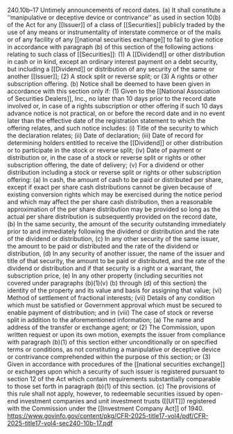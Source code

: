 240.10b–17 Untimely announcements of record dates.
(a) It shall constitute a ‘‘manipulative or deceptive device or contrivance’’ as used in section 10(b) of the Act for any [[Issuer]] of a class of [[Securities]] publicly traded by the use of any means or instrumentality of interstate commerce or of the mails or of any facility of any [[national securities exchange]] to fail to give notice in accordance with paragraph (b) of this section of the following actions relating to such class of [[Securities]]:
(1) A [[Dividend]] or other distribution in cash or in kind, except an ordinary interest payment on a debt security, but including a [[Dividend]] or distribution of any security of the same or another [[Issuer]];
(2) A stock split or reverse split; or
(3) A rights or other subscription offering.
(b) Notice shall be deemed to have been given in accordance with this section only if:
(1) Given to the [[National Association of Securities Dealers]], Inc., no later than 10 days prior to the record date involved or, in case of a rights subscription or other offering if such 10 days advance notice is not practical, on or before the record date and in no event later than the effective date of the registration statement to which the offering relates, and such notice includes:
(i) Title of the security to which the declaration relates;
(ii) Date of declaration;
(iii) Date of record for determining holders entitled to receive the [[Dividend]] or other distribution or to participate in the stock or reverse split;
(iv) Date of payment or distribution or, in the case of a stock or reverse split or rights or other subscription offering, the date of delivery;
(v) For a dividend or other distribution including a stock or reverse split or rights or other subscription offering:
(a) In cash, the amount of cash to be paid or distributed per share, except if exact per share cash distributions cannot be given because of existing conversion rights which may be exercised during the notice period and which may affect the per share cash distribution, then a reasonable approximation of the per share distribution may be provided so long as the actual per share distribution is subsequently provided on the record date,
(b) In the same security, the amount of the security outstanding immediately prior to and immediately following the dividend or distribution and the rate of the dividend or distribution,
(c) In any other security of the same issuer, the amount to be paid or distributed and the rate of the dividend or distribution,
(d) In any security of another issuer, the name of the issuer and title of that security, the amount to be paid or distributed, and the rate of the dividend or distribution and if that security is a right or a warrant, the subscription price,
(e) In any other property (including securities not covered under paragraphs (b)(1)(v) (b) through (d) of this section) the identity of the property and its value and basis for assigning that value;
(vi) Method of settlement of fractional interests;
(vii) Details of any condition which must be satisfied or Government approval which must be secured to enable payment of distribution; and in
(viii) The case of stock or reverse split in addition to the aforementioned information;
(a) The name and address of the transfer or exchange agent; or
(2) The Commission, upon written request or upon its own motion, exempts the issuer from compliance with paragraph (b)(1) of this section either unconditionally or on specified terms or conditions, as not constituting a manipulative or deceptive device or contrivance comprehended within the purpose of this section; or
(3) Given in accordance with procedures of the [[national securities exchange]] or exchanges upon which a security of such issuer is registered pursuant to section 12 of the Act which contain requirements substantially comparable to those set forth in paragraph (b)(1) of this section.
(c) The provisions of this rule shall not apply, however, to redeemable securities issued by open-end investment companies and unit investment trusts ([[UIT]]) registered with the Commission under the [[Investment Company Act]] of 1940.
https://www.govinfo.gov/content/pkg/CFR-2025-title17-vol4/pdf/CFR-2025-title17-vol4-sec240-10b-17.pdf